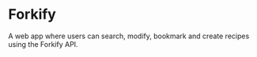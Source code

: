 # Forkify
A web app where users can search, modify, bookmark and create recipes using the Forkify API. 
